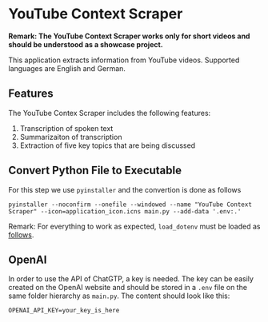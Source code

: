 # YouTube Context Scraper

**Remark: The YouTube Context Scraper works only for short videos and should be understood as a showcase project.**

This application extracts information from YouTube videos. Supported languages are English and German.

## Features

The YouTube Contex Scraper includes the following features:

1. Transcription of spoken text
2. Summarizaiton of transcription
3. Extraction of five key topics that are being discussed


## Convert Python File to Executable

For this step we use `pyinstaller` and the convertion is done as follows

```{shell}
pyinstaller --noconfirm --onefile --windowed --name "YouTube Context Scraper" --icon=application_icon.icns main.py --add-data '.env:.'
```

Remark: For everything to work as expected, `load_dotenv` must be loaded as [follows](https://github.com/theskumar/python-dotenv/issues/259).

## OpenAI

In order to use the API of ChatGTP, a key is needed. The key can be easily created on the OpenAI website
and should be stored in a `.env` file on the same folder hierarchy as `main.py`. The content should look like this:

```{shell}
OPENAI_API_KEY=your_key_is_here
```